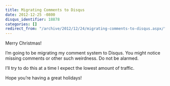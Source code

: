```yaml
---
title: Migrating Comments to Disqus
date: 2012-12-25 -0800
disqus_identifier: 18878
categories: []
redirect_from: "/archive/2012/12/24/migrating-comments-to-disqus.aspx/"
---
```


Merry Christmas!

I’m going to be migrating my comment system to Disqus. You might notice
missing comments or other such weirdness. Do not be alarmed.

I’ll try to do this at a time I expect the lowest amount of traffic.

Hope you’re having a great holidays!

